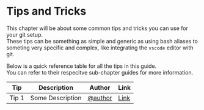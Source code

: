 # Tips and Tricks

This chapter will be about some common tips and tricks you can use for your git setup.  
These tips can be something as simple and generic as using bash aliases to someting very specific and complex, like integrating the `vscode` editor with git.  

Below is a quick reference table for all the tips in this guide.  
You can refer to their respecitve sub-chapter guides for more information.  

| Tip | Description | Author | Link |
| --- | --- | --- | --- |
| Tip 1 | Some Description |  [@author](#tips-and-tricks) | [Link](#tips-and-tricks) |
